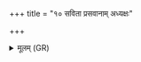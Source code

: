 +++
title = "१० सविता प्रसवानाम् अध्यक्षः"

+++
<details><summary>मूलम् (GR)</summary>

सविता प्रसवानाम् अध्यक्षः ।  
(…) ॥ +++(see 1bcd)+++
</details>